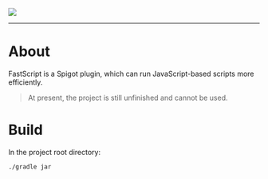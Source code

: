 ![](https://github.com/Score2/FastScript/blob/master/images/animate_logo.gif?raw=true)
***
# About
FastScript is a Spigot plugin, which can run JavaScript-based scripts more efficiently.

> At present, the project is still unfinished and cannot be used.

# Build
In the project root directory:
```
./gradle jar
```